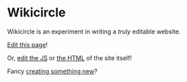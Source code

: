 # Wikicircle

Wikicircle is an experiment in writing a *truly* editable website.

[Edit this page](#edit?md/Home)!

Or, [edit the JS](#edit?js/wikicircle/app.js) or
[the HTML](#edit?html/index.html) of the site itself!

Fancy [creating something new](#new)?
